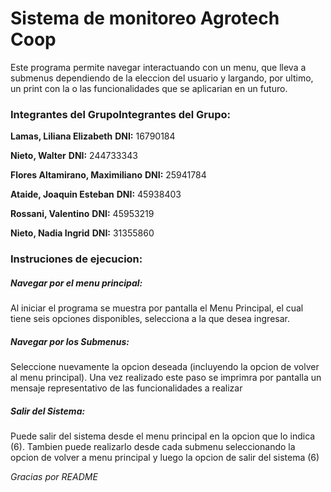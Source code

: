 # Sistema de monitoreo Agrotech Coop
Este programa permite navegar interactuando con un menu, que lleva a submenus dependiendo de la eleccion del usuario y largando, por ultimo, un print con la o las funcionalidades que se aplicarian en un futuro.

### Integrantes del GrupoIntegrantes del Grupo:
**Lamas, Liliana Elizabeth**
 **DNI:** 16790184

**Nieto, Walter**
 **DNI:** 244733343

**Flores Altamirano, Maximiliano**
 **DNI:** 25941784

**Ataide, Joaquin Esteban**
 **DNI:** 45938403

**Rossani, Valentino**
 **DNI:** 45953219

**Nieto, Nadia Ingrid**
 **DNI:** 31355860

### Instruciones de ejecucion:

##### Navegar por el menu principal:
Al iniciar el programa se muestra por pantalla el Menu Principal, el cual tiene seis opciones disponibles, selecciona a la que desea ingresar.
##### Navegar por los Submenus:
Seleccione nuevamente la opcion deseada (incluyendo la opcion de volver al menu principal). Una vez realizado este paso se imprimra por pantalla un mensaje representativo de las funcionalidades a realizar
##### Salir del Sistema:
Puede salir del sistema desde el menu principal en la opcion que lo indica (6). Tambien puede realizarlo desde cada submenu seleccionando la opcion de volver a menu principal y luego la opcion de salir del sistema (6)

*Gracias por README* 
